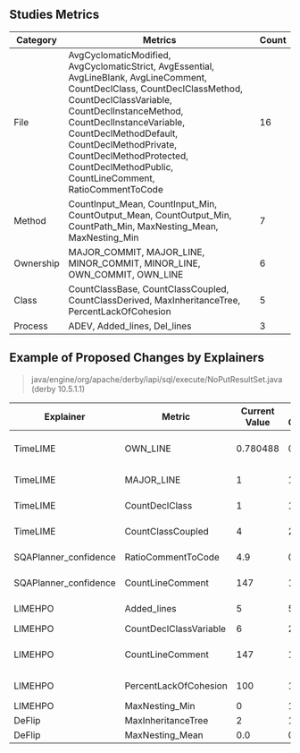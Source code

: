 ## Studies Metrics
| Category  | Metrics                                                                                                                                                                                                                                                                                                                                         | Count |
| --------- | ----------------------------------------------------------------------------------------------------------------------------------------------------------------------------------------------------------------------------------------------------------------------------------------------------------------------------------------------- | ----- |
| File      | AvgCyclomaticModified, AvgCyclomaticStrict, AvgEssential, AvgLineBlank, AvgLineComment, CountDeclClass, CountDeclClassMethod, CountDeclClassVariable, CountDeclInstanceMethod, CountDeclInstanceVariable, CountDeclMethodDefault, CountDeclMethodPrivate, CountDeclMethodProtected, CountDeclMethodPublic, CountLineComment, RatioCommentToCode | 16    |
| Method    | CountInput_Mean, CountInput_Min, CountOutput_Mean, CountOutput_Min, CountPath_Min, MaxNesting_Mean, MaxNesting_Min                                                                                                                                                                                                                              | 7     |
| Ownership | MAJOR_COMMIT, MAJOR_LINE, MINOR_COMMIT, MINOR_LINE, OWN_COMMIT, OWN_LINE                                                                                                                                                                                                                                                                        | 6     |
| Class     | CountClassBase, CountClassCoupled, CountClassDerived, MaxInheritanceTree, PercentLackOfCohesion                                                                                                                                                                                                                                                 | 5     |
| Process   | ADEV, Added_lines, Del_lines                                                                                                                                                                                                                                                                                                                    | 3     |
## Example of Proposed Changes by Explainers 
>java/engine/org/apache/derby/iapi/sql/execute/NoPutResultSet.java (derby 10.5.1.1)

| Explainer                 | Metric                  | Current Value | Mean Change | Proposed Change               |
|----------------------|-------------------------|---------------|-------------|------------------------------|
| TimeLIME             | OWN_LINE                | 0.780488      | 0.04        | 0.58, 0.53, ... 0.48 |
| TimeLIME             | MAJOR_LINE              | 1             | 1.32        | 2, 3, ... 10                 |
| TimeLIME             | CountDeclClass          | 1             | 1.36        | 2, 3, ... 13                 |
| TimeLIME             | CountClassCoupled       | 4             | 2.26        | 7, 8, ... 49                 |
| SQAPlanner_confidence | RatioCommentToCode      | 4.9           | 0.12        | 4.9, 4.85, ... 7.3 |
| SQAPlanner_confidence | CountLineComment        | 147           | 13.83       | 61, 60, ... 50               |
| LIMEHPO              | Added_lines             | 5             | 57.73       | 7, 8, ... 1159              |
| LIMEHPO              | CountDeclClassVariable  | 6             | 2.75        | 3, 2, ... 0                 |
| LIMEHPO              | CountLineComment        | 147           | 13.83       | 146, 145, ... 15             |
| LIMEHPO              | PercentLackOfCohesion   | 100           | 10.86       | 99, 98, ... 0               |
| LIMEHPO              | MaxNesting_Min          | 0             | 1.0         | 1, 2, ... 5                 |
| DeFlip               | MaxInheritanceTree      | 2             | 1.11        | 1.0                        |
| DeFlip               | MaxNesting_Mean         | 0.0           | 0.17        | 1.2                        |
